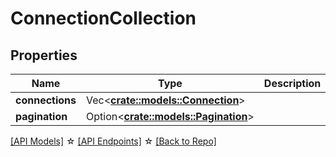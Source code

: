 # ConnectionCollection

## Properties

Name | Type | Description | Notes
------------ | ------------- | ------------- | -------------
**connections** | Vec<**[crate::models::Connection](Connection.md)**> |  | 
**pagination** | Option<[**crate::models::Pagination**](Pagination.md)> |  | [optional]

[[API Models]](./README.md#documentation-for-models) ☆ [[API Endpoints]](./README.md#documentation-for-api-endpoints) ☆ [[Back to Repo]](./README.md)


